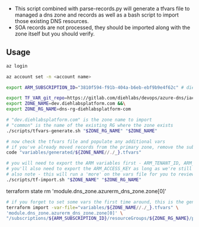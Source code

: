 * This script combined with parse-records.py will generate a tfvars file to managed a dns zone and records as well as a bash script to import those existing DNS resources.
* SOA records are not processed, they should be imported along with the zone itself but you should verify.

## Usage
```bash
az login

az account set -n <account name>

export ARM_SUBSCRIPTION_ID="3810f594-f91b-404a-b6eb-ebf9b9e4f62c" # diehlabs non-prod

export TF_VAR_git_repo=https://gitlab.com/diehlabs/devops/azure-dns/iac-azure-dns-diehlabsplatform &&\
export ZONE_NAME=dev.diehlabsplatform.com &&\
export ZONE_RG_NAME=dns-rg-diehlabsplatform-com

# "dev.diehlabsplatform.com" is the zone name to import
# "common" is the name of the existing RG where the zone exists
./scripts/tfvars-generate.sh "$ZONE_RG_NAME" "$ZONE_NAME"

# now check the tfvars file and populate any additional vars
# if you've already moved records from the primary zone, remove the subzone from the record name i.e. change the names from "api.dev" to "api"
code "variables/generated/${ZONE_NAME//./_}.tfvars"

# you will need to export the ARM variables first - ARM_TENANT_ID, ARM_CLIENT_ID, ARM_CLIENT_SECRET since Terraform will need them - this is the spn used to manage the DNS resources in the given subscription
# you'll also need to export the ARM_ACCESS_KEY as long as we're still using it - see README.md in the repo root for more info
# also note - this will run a 'more' on the vars file for you to review - hit space bar to scroll all the way thru, then it will wait for 10 sec in case you want to cancel
./scripts/tf-import.sh "$ZONE_NAME" "$ZONE_RG_NAME"

```


terraform state rm 'module.dns_zone.azurerm_dns_zone.zone[0]'
```bash
# if you forget to set some vars the first time around, this is the generic zone import command that the script uses - run it after seeing necessary env vars
terraform import -var-file="variables/${ZONE_NAME//./_}.tfvars" \
'module.dns_zone.azurerm_dns_zone.zone[0]' \
"/subscriptions/${ARM_SUBSCRIPTION_ID}/resourceGroups/${ZONE_RG_NAME}/providers/Microsoft.Network/dnsZones/${ZONE_NAME}"
```